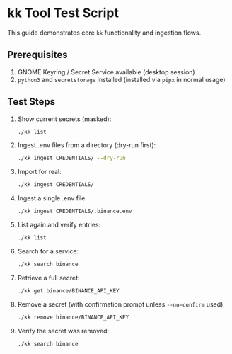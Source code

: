 # kk Tool Test Script

This guide demonstrates core `kk` functionality and ingestion flows.

## Prerequisites

1. GNOME Keyring / Secret Service available (desktop session)
2. `python3` and `secretstorage` installed (installed via `pipx` in normal usage)

## Test Steps

1. Show current secrets (masked):
   ```bash
   ./kk list
   ```

2. Ingest .env files from a directory (dry-run first):
   ```bash
   ./kk ingest CREDENTIALS/ --dry-run
   ```

3. Import for real:
   ```bash
   ./kk ingest CREDENTIALS/
   ```

4. Ingest a single .env file:
   ```bash
   ./kk ingest CREDENTIALS/.binance.env
   ```

5. List again and verify entries:
   ```bash
   ./kk list
   ```

6. Search for a service:
   ```bash
   ./kk search binance
   ```

7. Retrieve a full secret:
   ```bash
   ./kk get binance/BINANCE_API_KEY
   ```

8. Remove a secret (with confirmation prompt unless `--no-confirm` used):
   ```bash
   ./kk remove binance/BINANCE_API_KEY
   ```

9. Verify the secret was removed:
   ```bash
   ./kk search binance
   ```
